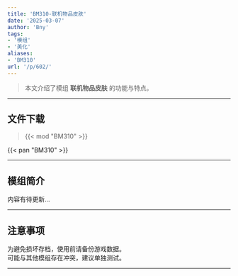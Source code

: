 ```yaml
---
title: 'BM310-联机物品皮肤'
date: '2025-03-07'
author: 'Bny'
tags:
- '模组'
- '美化'
aliases:
- 'BM310'
url: '/p/602/'
---
```


> 本文介绍了模组 **联机物品皮肤** 的功能与特点。

---

## 文件下载  

> {{< mod "BM310" >}}  

{{< pan "BM310" >}}  

---

## 模组简介

>  
内容有待更新...  

---

## 注意事项

>  
为避免损坏存档，使用前请备份游戏数据。  
可能与其他模组存在冲突，建议单独测试。  

---

